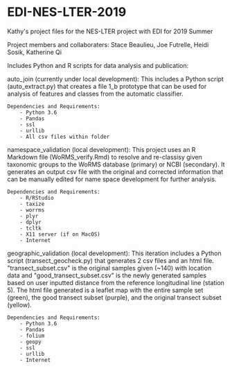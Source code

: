 # EDI-NES-LTER-2019
Kathy's project files for the NES-LTER project with EDI for 2019 Summer 

Project members and collaboraters: Stace Beaulieu, Joe Futrelle, Heidi Sosik, Katherine Qi

Includes Python and R scripts for data analysis and publication:

auto_join (currently under local development):
    This includes a Python script (auto_extract.py) that creates a file 1_b prototype that can be used for 
    analysis of features and classes from the automatic classifier.
    
    Dependencies and Requirements:
        - Python 3.6
        - Pandas
        - ssl
        - urllib
        - All csv files within folder 


namespace_validation (local development):
    This project uses an R Markdown file (WoRMS_verify.Rmd) to resolve and re-classisy given taxonomic
    groups to the WoRMS database (primary) or NCBI (secondary). It generates an output csv file with the 
    original and corrected information that can be manually edited for name space development for 
    further analysis. 
    
    Dependencies and Requirements:
        - R/RStudio
        - taxize
        - worrms
        - plyr
        - dplyr
        - tcltk
        - X11 server (if on MacOS)
        - Internet


geographic_validation (local development):
    This iteration includes a Python script (transect_geocheck.py) that
    generates 2 csv files and an html file. "transect_subset.csv" is the
    original samples given (~140) with location data and
    "good_transect_subset.csv" is the newly generated samples based on user
    inputted distance from the reference longitudinal line (station 5). The
    html file generated is a leaflet map with the entire sample set (green), the good
    transect subset (purple), and the original transect subset (yellow). 
    
    Dependencies and Requirements:
        - Python 3.6
        - Pandas
        - folium
        - geopy
        - ssl
        - urllib
        - Internet

